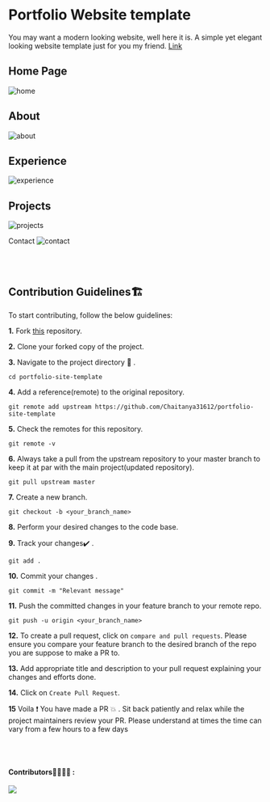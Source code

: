 # Portfolio Website template

You may want a modern looking website, well here it is. A simple yet elegant looking website template just for you my friend.
[Link](https://chaitanya31612.github.io/portfolio-site-template)

## Home Page
![home](https://user-images.githubusercontent.com/54992097/108881787-b659b080-7629-11eb-9870-f4a16f613cc0.png)

## About
![about](https://user-images.githubusercontent.com/54992097/108881798-b9ed3780-7629-11eb-8d0f-7180a566d6ee.png)

## Experience
![experience](https://user-images.githubusercontent.com/54992097/108881822-bf4a8200-7629-11eb-9ce7-90185baed530.png)

## Projects
![projects](https://user-images.githubusercontent.com/54992097/108881834-c2de0900-7629-11eb-9086-18ddd3ab3886.png)

Contact
![contact](https://user-images.githubusercontent.com/54992097/108881803-bbb6fb00-7629-11eb-8c0c-717371edabd9.png)

<br><br>
## Contribution Guidelines🏗

To start contributing, follow the below guidelines: 

**1.**  Fork [this](https://github.com/Chaitanya31612/portfolio-site-template) repository.

**2.**  Clone your forked copy of the project.


**3.** Navigate to the project directory :file_folder: .

```
cd portfolio-site-template
```

**4.** Add a reference(remote) to the original repository.

```
git remote add upstream https://github.com/Chaitanya31612/portfolio-site-template
```

**5.** Check the remotes for this repository.

```
git remote -v
```

**6.** Always take a pull from the upstream repository to your master branch to keep it at par with the main project(updated repository).

```
git pull upstream master
```

**7.** Create a new branch.

```
git checkout -b <your_branch_name>
```

**8.** Perform your desired changes to the code base.

**9.** Track your changes:heavy_check_mark: .

```
git add . 
```

**10.** Commit your changes .

```
git commit -m "Relevant message"
```

**11.** Push the committed changes in your feature branch to your remote repo.

```
git push -u origin <your_branch_name>
```

**12.** To create a pull request, click on `compare and pull requests`. Please ensure you compare your feature branch to the desired branch of the repo you are suppose to make a PR to.


**13.** Add appropriate title and description to your pull request explaining your changes and efforts done.


**14.** Click on `Create Pull Request`.


**15** Voila :exclamation: You have made a PR :boom: . Sit back patiently and relax while the project maintainers review your PR. Please understand at times the time can vary from a few hours to a few days

<br><br>

#### Contributors👩‍💻👨‍💻 :
<a href="https://github.com/smaranjitghose/awesome-portfolio-websites/graphs/contributors">
  <img src="https://contributors-img.web.app/image?repo=chaitanya31612/portfolio-site-template" />
</a>
